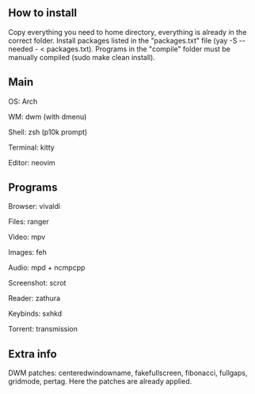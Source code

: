 ## How to install

Copy everything you need to home directory, everything is already in the correct folder. Install packages listed in the "packages.txt" file (yay -S --needed - < packages.txt). Programs in the "compile" folder must be manually compiled (sudo make clean install).


## Main

OS: Arch

WM: dwm (with dmenu)

Shell: zsh (p10k prompt)

Terminal: kitty

Editor: neovim


## Programs

Browser: vivaldi

Files: ranger

Video: mpv

Images: feh

Audio: mpd + ncmpcpp

Screenshot: scrot

Reader: zathura

Keybinds: sxhkd

Torrent: transmission


## Extra info

DWM patches: centeredwindowname, fakefullscreen, fibonacci, fullgaps, gridmode, pertag. Here the patches are already applied.
